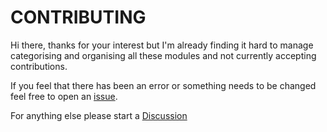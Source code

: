 # CONTRIBUTING

Hi there, thanks for your interest but I'm already finding it hard to manage categorising and organising all these modules and not currently accepting contributions.

If you feel that there has been an error or something needs to be changed feel free to open an [issue](https://github.com/canute24/useful-modules/issues).

For anything else please start a [Discussion](https://github.com/canute24/useful-modules/discussions)
